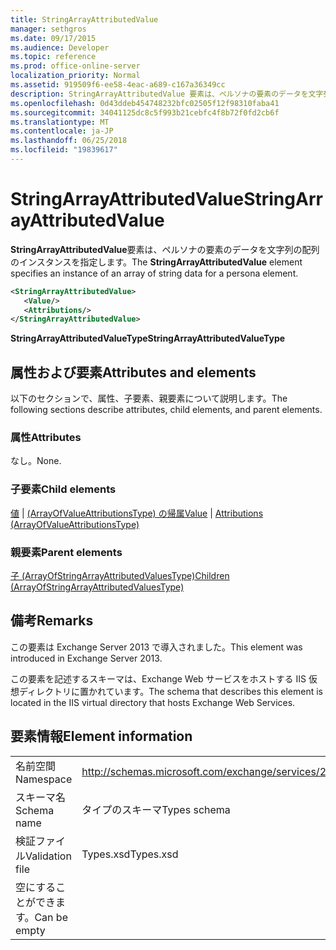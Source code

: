 ```yaml
---
title: StringArrayAttributedValue
manager: sethgros
ms.date: 09/17/2015
ms.audience: Developer
ms.topic: reference
ms.prod: office-online-server
localization_priority: Normal
ms.assetid: 919509f6-ee58-4eac-a689-c167a36349cc
description: StringArrayAttributedValue 要素は、ペルソナの要素のデータを文字列の配列のインスタンスを指定します。
ms.openlocfilehash: 0d43ddeb454748232bfc02505f12f98310faba41
ms.sourcegitcommit: 34041125dc8c5f993b21cebfc4f8b72f0fd2cb6f
ms.translationtype: MT
ms.contentlocale: ja-JP
ms.lasthandoff: 06/25/2018
ms.locfileid: "19839617"
---
```

# <a name="stringarrayattributedvalue"></a><span data-ttu-id="f6942-103">StringArrayAttributedValue</span><span class="sxs-lookup"><span data-stu-id="f6942-103">StringArrayAttributedValue</span></span>

<span data-ttu-id="f6942-104">**StringArrayAttributedValue**要素は、ペルソナの要素のデータを文字列の配列のインスタンスを指定します。</span><span class="sxs-lookup"><span data-stu-id="f6942-104">The **StringArrayAttributedValue** element specifies an instance of an array of string data for a persona element.</span></span> 
  
```XML
<StringArrayAttributedValue>
   <Value/>
   <Attributions/>
</StringArrayAttributedValue>
```

 <span data-ttu-id="f6942-105">**StringArrayAttributedValueType**</span><span class="sxs-lookup"><span data-stu-id="f6942-105">**StringArrayAttributedValueType**</span></span>
## <a name="attributes-and-elements"></a><span data-ttu-id="f6942-106">属性および要素</span><span class="sxs-lookup"><span data-stu-id="f6942-106">Attributes and elements</span></span>

<span data-ttu-id="f6942-107">以下のセクションで、属性、子要素、親要素について説明します。</span><span class="sxs-lookup"><span data-stu-id="f6942-107">The following sections describe attributes, child elements, and parent elements.</span></span>
  
### <a name="attributes"></a><span data-ttu-id="f6942-108">属性</span><span class="sxs-lookup"><span data-stu-id="f6942-108">Attributes</span></span>

<span data-ttu-id="f6942-109">なし。</span><span class="sxs-lookup"><span data-stu-id="f6942-109">None.</span></span>
  
### <a name="child-elements"></a><span data-ttu-id="f6942-110">子要素</span><span class="sxs-lookup"><span data-stu-id="f6942-110">Child elements</span></span>

<span data-ttu-id="f6942-111">[値](value.md) | [(ArrayOfValueAttributionsType) の帰属](attributions-arrayofvalueattributionstype.md)</span><span class="sxs-lookup"><span data-stu-id="f6942-111">[Value](value.md) | [Attributions (ArrayOfValueAttributionsType)](attributions-arrayofvalueattributionstype.md)</span></span>
  
### <a name="parent-elements"></a><span data-ttu-id="f6942-112">親要素</span><span class="sxs-lookup"><span data-stu-id="f6942-112">Parent elements</span></span>

[<span data-ttu-id="f6942-113">子 (ArrayOfStringArrayAttributedValuesType)</span><span class="sxs-lookup"><span data-stu-id="f6942-113">Children (ArrayOfStringArrayAttributedValuesType)</span></span>](children-arrayofstringarrayattributedvaluestype.md)
  
## <a name="remarks"></a><span data-ttu-id="f6942-114">備考</span><span class="sxs-lookup"><span data-stu-id="f6942-114">Remarks</span></span>

<span data-ttu-id="f6942-115">この要素は Exchange Server 2013 で導入されました。</span><span class="sxs-lookup"><span data-stu-id="f6942-115">This element was introduced in Exchange Server 2013.</span></span>
  
<span data-ttu-id="f6942-116">この要素を記述するスキーマは、Exchange Web サービスをホストする IIS 仮想ディレクトリに置かれています。</span><span class="sxs-lookup"><span data-stu-id="f6942-116">The schema that describes this element is located in the IIS virtual directory that hosts Exchange Web Services.</span></span>
  
## <a name="element-information"></a><span data-ttu-id="f6942-117">要素情報</span><span class="sxs-lookup"><span data-stu-id="f6942-117">Element information</span></span>

|||
|:-----|:-----|
|<span data-ttu-id="f6942-118">名前空間</span><span class="sxs-lookup"><span data-stu-id="f6942-118">Namespace</span></span>  <br/> |http://schemas.microsoft.com/exchange/services/2006/types  <br/> |
|<span data-ttu-id="f6942-119">スキーマ名</span><span class="sxs-lookup"><span data-stu-id="f6942-119">Schema name</span></span>  <br/> |<span data-ttu-id="f6942-120">タイプのスキーマ</span><span class="sxs-lookup"><span data-stu-id="f6942-120">Types schema</span></span>  <br/> |
|<span data-ttu-id="f6942-121">検証ファイル</span><span class="sxs-lookup"><span data-stu-id="f6942-121">Validation file</span></span>  <br/> |<span data-ttu-id="f6942-122">Types.xsd</span><span class="sxs-lookup"><span data-stu-id="f6942-122">Types.xsd</span></span>  <br/> |
|<span data-ttu-id="f6942-123">空にすることができます。</span><span class="sxs-lookup"><span data-stu-id="f6942-123">Can be empty</span></span>  <br/> ||
   

